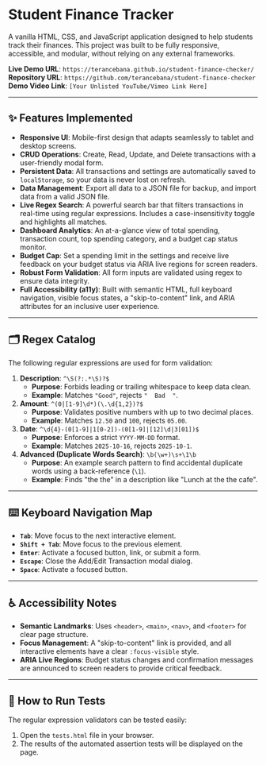 # Student Finance Tracker

A vanilla HTML, CSS, and JavaScript application designed to help students track their finances. This project was built to be fully responsive, accessible, and modular, without relying on any external frameworks.

**Live Demo URL**: `https://terancebana.github.io/student-finance-checker/`
**Repository URL**: `https://github.com/terancebana/student-finance-checker`
**Demo Video Link**: `[Your Unlisted YouTube/Vimeo Link Here]`

---
## ✨ Features Implemented

* **Responsive UI**: Mobile-first design that adapts seamlessly to tablet and desktop screens.
* **CRUD Operations**: Create, Read, Update, and Delete transactions with a user-friendly modal form.
* **Persistent Data**: All transactions and settings are automatically saved to `localStorage`, so your data is never lost on refresh.
* **Data Management**: Export all data to a JSON file for backup, and import data from a valid JSON file.
* **Live Regex Search**: A powerful search bar that filters transactions in real-time using regular expressions. Includes a case-insensitivity toggle and highlights all matches.
* **Dashboard Analytics**: An at-a-glance view of total spending, transaction count, top spending category, and a budget cap status monitor.
* **Budget Cap**: Set a spending limit in the settings and receive live feedback on your budget status via ARIA live regions for screen readers.
* **Robust Form Validation**: All form inputs are validated using regex to ensure data integrity.
* **Full Accessibility (a11y)**: Built with semantic HTML, full keyboard navigation, visible focus states, a "skip-to-content" link, and ARIA attributes for an inclusive user experience.

---
## 🗂️ Regex Catalog

The following regular expressions are used for form validation:

1.  **Description**: `^\S(?:.*\S)?$`
    * **Purpose**: Forbids leading or trailing whitespace to keep data clean.
    * **Example**: Matches `"Good"`, rejects `"  Bad  "`.
2.  **Amount**: `^(0|[1-9]\d*)(\.\d{1,2})?$`
    * **Purpose**: Validates positive numbers with up to two decimal places.
    * **Example**: Matches `12.50` and `100`, rejects `05.00`.
3.  **Date**: `^\d{4}-(0[1-9]|1[0-2])-(0[1-9]|[12]\d|3[01])$`
    * **Purpose**: Enforces a strict `YYYY-MM-DD` format.
    * **Example**: Matches `2025-10-16`, rejects `2025-10-1`.
4.  **Advanced (Duplicate Words Search)**: `\b(\w+)\s+\1\b`
    * **Purpose**: An example search pattern to find accidental duplicate words using a back-reference (`\1`).
    * **Example**: Finds "the the" in a description like "Lunch at the the cafe".

---
## ⌨️ Keyboard Navigation Map

* **`Tab`**: Move focus to the next interactive element.
* **`Shift + Tab`**: Move focus to the previous element.
* **`Enter`**: Activate a focused button, link, or submit a form.
* **`Escape`**: Close the Add/Edit Transaction modal dialog.
* **`Space`**: Activate a focused button.

---
## ♿ Accessibility Notes

* **Semantic Landmarks**: Uses `<header>`, `<main>`, `<nav>`, and `<footer>` for clear page structure.
* **Focus Management**: A "skip-to-content" link is provided, and all interactive elements have a clear `:focus-visible` style.
* **ARIA Live Regions**: Budget status changes and confirmation messages are announced to screen readers to provide critical feedback.

---
## 🧪 How to Run Tests

The regular expression validators can be tested easily:
1.  Open the `tests.html` file in your browser.
2.  The results of the automated assertion tests will be displayed on the page.